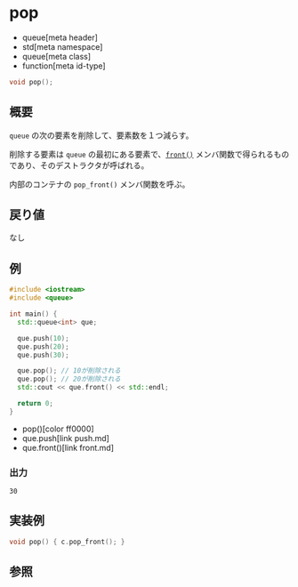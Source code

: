 # pop
* queue[meta header]
* std[meta namespace]
* queue[meta class]
* function[meta id-type]

```cpp
void pop();
```

## 概要
`queue` の次の要素を削除して、要素数を１つ減らす。

削除する要素は `queue` の最初にある要素で、[`front()`](front.md) メンバ関数で得られるものであり、そのデストラクタが呼ばれる。

内部のコンテナの `pop_front()` メンバ関数を呼ぶ。


## 戻り値
なし


## 例
```cpp example
#include <iostream>
#include <queue>

int main() {
  std::queue<int> que;

  que.push(10);
  que.push(20);
  que.push(30);

  que.pop(); // 10が削除される
  que.pop(); // 20が削除される
  std::cout << que.front() << std::endl;

  return 0;
}
```
* pop()[color ff0000]
* que.push[link push.md]
* que.front()[link front.md]

### 出力
```
30
```

## 実装例
```cpp
void pop() { c.pop_front(); }
```

## 参照

